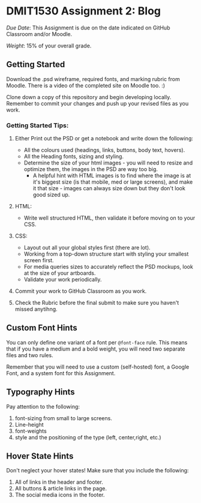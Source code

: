 # DMIT1530 Assignment 2: Blog

*Due Date*: This Assignment is due on the date indicated on GitHub Classroom and/or Moodle. 

*Weight*: 15% of your overall grade.



## Getting Started
Download the .psd wireframe, required fonts, and marking rubric from Moodle. There is a video of the completed site on Moodle too. :)

Clone down a copy of this repository and begin developing locally. Remember to commit your changes and push up your revised files as you work. 


### Getting Started Tips:
1. Either Print out the PSD or get a notebook and write down the following:
    - All the colours used (headings, links, buttons, body text, hovers).
    - All the Heading fonts, sizing and styling.
    - Determine the size of your html images - you will need to resize and optimize them, the images in the PSD are way too big. 
        -   A helpful hint with HTML images is to find where the image is at it's biggest  size (is that mobile, med or large screens), and make it that size - images can always size down but they don't look good sized up.
2. HTML: 
    - Write well structured HTML, then validate it before moving on to your CSS.

3. CSS: 
    - Layout out all your global styles first (there are lot).
    - Working from a top-down structure start with styling your smallest screen first.
    - For media queries sizes to accurately reflect the PSD mockups, look at the size of your artboards.  
    - Validate your work periodically. 

4. Commit your work to GitHub Classroom as you work.

5. Check the Rubric before the final submit to make sure you haven't missed anytihng. 

## Custom Font Hints
You can only define one variant of a font per `@font-face` rule. This means that if you have a medium and a bold weight, you will need two separate files and two rules.

Remember that you will need to use a custom (self-hosted) font, a Google Font, and a system font for this Assignment.

## Typography Hints
Pay attention to the following:
1. font-sizing from small to large screens. 
2. Line-height
3. font-weights
4. style and the positioning of the type (left, center,right, etc.)

## Hover State Hints
Don't neglect your hover states! Make sure that you include the following: 

1. All of links in the header and footer.
2. All buttons &amp; article links in the page.
3. The social media icons in the footer.
